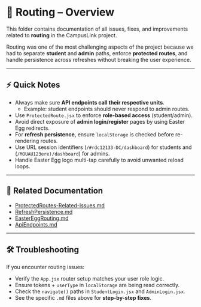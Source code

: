 # 📂 Routing – Overview

This folder contains documentation of all issues, fixes, and improvements related to **routing** in the CampusLink project.

Routing was one of the most challenging aspects of the project because we had to separate **student** and **admin** paths, enforce **protected routes**, and handle persistence across refreshes without breaking the user experience.

---

## ⚡ Quick Notes

- Always make sure **API endpoints call their respective units**.
  - Example: student endpoints should never respond to admin routes.
- Use `ProtectedRoute.jsx` to enforce **role-based access** (student/admin).
- Avoid direct exposure of **admin login/register** pages by using Easter Egg redirects.
- For **refresh persistence**, ensure `localStorage` is checked before re-rendering routes.
- Use URL session identifiers (`/#rdc12133-DC/dashboard`) for students and (`/MOUAU123ere)/dashboard`) for admins.
- Handle Easter Egg logo multi-tap carefully to avoid unwanted reload loops.

---

## 📑 Related Documentation

- [ProtectedRoutes-Related-Issues.md](./ProtectedRoutes-Related-Issues.md)
- [RefreshPersistence.md](./RefreshPersistence.md)
- [EasterEggRouting.md](./EasterEggRouting.md)
- [ApiEndpoints.md](./ApiEndpoints.md)

---

## 🛠 Troubleshooting

If you encounter routing issues:

- Verify the `App.jsx` router setup matches your user role logic.
- Ensure tokens + `userType` in `localStorage` are being read correctly.
- Check the `navigate()` paths in `StudentLogin.jsx` and `AdminLogin.jsx`.
- See the specific `.md` files above for **step-by-step fixes**.
